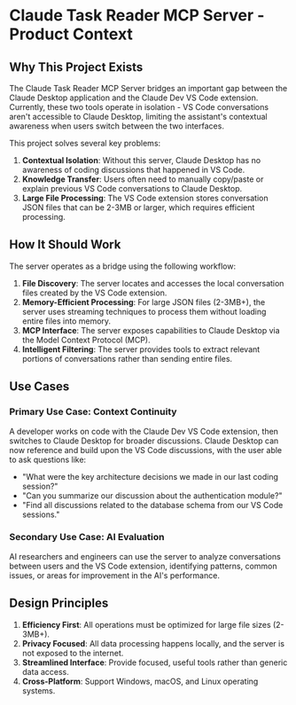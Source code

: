 # Claude Task Reader MCP Server - Product Context

## Why This Project Exists

The Claude Task Reader MCP Server bridges an important gap between the Claude Desktop application and the Claude Dev VS Code extension. Currently, these two tools operate in isolation - VS Code conversations aren't accessible to Claude Desktop, limiting the assistant's contextual awareness when users switch between the two interfaces.

This project solves several key problems:

1. **Contextual Isolation**: Without this server, Claude Desktop has no awareness of coding discussions that happened in VS Code.
2. **Knowledge Transfer**: Users often need to manually copy/paste or explain previous VS Code conversations to Claude Desktop.
3. **Large File Processing**: The VS Code extension stores conversation JSON files that can be 2-3MB or larger, which requires efficient processing.

## How It Should Work

The server operates as a bridge using the following workflow:

1. **File Discovery**: The server locates and accesses the local conversation files created by the VS Code extension.
2. **Memory-Efficient Processing**: For large JSON files (2-3MB+), the server uses streaming techniques to process them without loading entire files into memory.
3. **MCP Interface**: The server exposes capabilities to Claude Desktop via the Model Context Protocol (MCP).
4. **Intelligent Filtering**: The server provides tools to extract relevant portions of conversations rather than sending entire files.

## Use Cases

### Primary Use Case: Context Continuity

A developer works on code with the Claude Dev VS Code extension, then switches to Claude Desktop for broader discussions. Claude Desktop can now reference and build upon the VS Code discussions, with the user able to ask questions like:

- "What were the key architecture decisions we made in our last coding session?"
- "Can you summarize our discussion about the authentication module?"
- "Find all discussions related to the database schema from our VS Code sessions."

### Secondary Use Case: AI Evaluation

AI researchers and engineers can use the server to analyze conversations between users and the VS Code extension, identifying patterns, common issues, or areas for improvement in the AI's performance.

## Design Principles

1. **Efficiency First**: All operations must be optimized for large file sizes (2-3MB+).
2. **Privacy Focused**: All data processing happens locally, and the server is not exposed to the internet.
3. **Streamlined Interface**: Provide focused, useful tools rather than generic data access.
4. **Cross-Platform**: Support Windows, macOS, and Linux operating systems.
